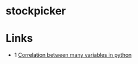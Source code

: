 # stockpicker

# Links
- 1 [Correlation between many variables in python](https://medium.com/@sebastiannorena/finding-correlation-between-many-variables-multidimensional-dataset-with-python-5deb3f39ffb3)
